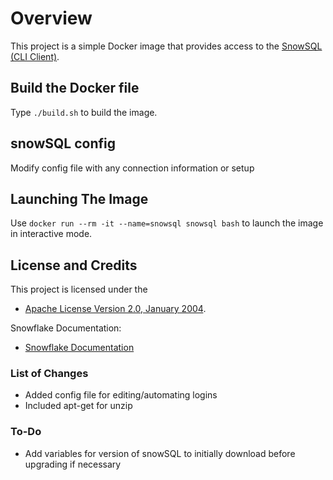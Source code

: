 # Overview
This project is a simple Docker image that provides access to the
[SnowSQL (CLI Client)](https://docs.snowflake.net/manuals/user-guide/snowsql.html#snowsql-cli-client).  


## Build the Docker file
Type `./build.sh` to build the image.


## snowSQL config
Modify config file with any connection information or setup


## Launching The Image
Use `docker run --rm -it --name=snowsql snowsql bash` to launch the image in interactive mode.

## License and Credits
This project is licensed under the
* [Apache License Version 2.0, January 2004](http://www.apache.org/licenses/).

Snowflake Documentation:
* [Snowflake Documentation](https://docs.snowflake.net/manuals/index.html)

### List of Changes
* Added config file for editing/automating logins
* Included apt-get for unzip

### To-Do
* Add variables for version of snowSQL to initially download before upgrading if necessary
